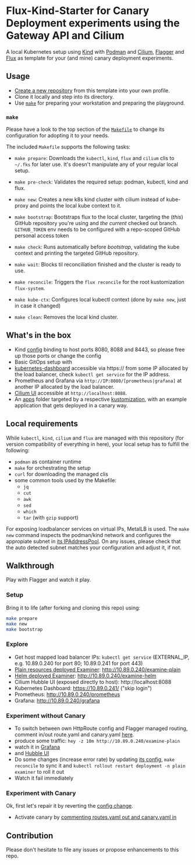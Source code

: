 # Flux-Kind-Starter for Canary Deployment experiments using the Gateway API and Cilium

A local Kubernetes setup using [Kind](https://kind.sigs.k8s.io/) with [Podman](https://podman.io/) and [Cilium](https://cilium.io/), [Flagger](https://flagger.app/) and [Flux](https://fluxcd.io/) as template for your (and mine) canary deployment experiments.

## Usage

* [Create a new repository](https://github.com/heubeck/flux-kind-flagger-cilium/generate) from this template into your own profile.
* Clone it locally and step into its directory.
* Use [`make`](#make) for preparing your workstation and preparing the playground.

### `make`

Please have a look to the top section of the [`Makefile`](Makefile) to change its configuration for adopting it to your needs.

The included `Makefile` supports the following tasks:

* `make prepare`:
  Downloads the `kubectl`, `kind`, `flux` and `cilium` clis to `~/.fks` for later use. It's doesn't manipulate any of your regular local setup.

* `make pre-check`:
  Validates the required setup: podman, kubectl, kind and flux.

* `make new`:
  Creates a new k8s kind cluster with cilium instead of kube-proxy and points the local kube context to it.

* `make bootstrap`:
  Bootstraps flux to the local cluster, targeting the (_this_) GitHub repository you're using and _the current_ checked out branch.
  `GITHUB_TOKEN` env needs to be configured with a repo-scoped GitHub personal access token

* `make check`:
  Runs automatically before _bootstrap_, validating the kube context and printing the targeted GitHub repository.

* `make wait`:
  Blocks til reconciliation finished and the cluster is ready to use.

* `make reconcile`:
  Triggers the `flux reconcile` for the root kustomization `flux-system`.

* `make kube-ctx`:
  Configures local kubectl context (done by `make new`, just in case it changed)

* `make clean`:
  Removes the local kind cluster.

## What's in the box

* Kind [config](.kind/config.yaml) binding to host ports 8080, 8088 and 8443, so please free up those ports or change the config
* Basic GitOps setup with
* [kubernetes-dashboard](https://github.com/kubernetes/dashboard/tree/master/charts/helm-chart/kubernetes-dashboard) accessible via https:// from some IP allocated by the load balancer, check `kubectl get service` for the IP address.
* Prometheus and Grafana via `http://IP:8080/[prometheus|grafana]`  at another IP allocated by the load balancer.
* [Cilium UI](https://github.com/cilium/hubble-ui) accessible at `http://localhost:8088`.
* An [apps](apps) folder targeted by a respective [kustomization](local-cluster/apps.yaml), with an example application that gets deployed in a canary way.

## Local requirements

While `kubectl`, `kind`, `cilium` and `flux` are managed with this repository (for version compatibility of everything in here), your local setup has to fulfill the following:

* `podman` as container runtime
* `make` for orchestrating the setup
* `curl` for downloading the managed clis
* some common tools used by the Makefile:
  * `jq`
  * `cut`
  * `awk`
  * `sed`
  * `which`
  * `tar` (with `gzip` support)

For exposing loadbalancer services on virtual IPs, MetalLB is used. The `make new` command inspects the podman/kind network and configures the appropiate subnet in [its IPAddressPool](.kind/metallb/ip-address-pool.yaml).
On any issues, please check that the auto detected subnet matches your configuration and adjust it, if not.

## Walkthrough

Play with Flagger and watch it play.

### Setup

Bring it to life (after forking and cloning this repo) using:

```sh
make prepare
make new
make bootstrap
```

### Explore

* Get host mapped load balancer IPs: `kubectl get service` (EXTERNAL_IP, e.g. 10.89.0.240 for port 80; 10.89.0.241 for port 443)
* [Plain resources deployed Examiner](apps/plain): http://10.89.0.240/examine-plain
* [Helm deployed Examiner](apps/helm): http://10.89.0.240/examine-helm
* Cilium Hubble UI (exposed directly to host): http://localhost:8088
* Kubernetes Dashboard: https://10.89.0.241/ ("skip login")
* Prometheus: http://10.89.0.240/prometheus
* Grafana: http://10.89.0.240/grafana

### Experiment without Canary

* To switch between own HttpRoute config and Flagger managed routing, comment in/out route.yaml and canary.yaml
  [here](apps/plain/kustomization.yaml).
* produce some traffic:
  `hey -z 10m http://10.89.0.240/examine-plain`
* watch it in [Grafana](http://10.89.0.240/grafana/d/3g264CZVz/hubble-l7-http-metrics-by-workload?orgId=1&refresh=30s&from=now-5m&to=now&var-DS_PROMETHEUS=prometheus&var-cluster=&var-destination_namespace=plain&var-destination_workload=examiner&var-reporter=client&var-source_namespace=All&var-source_workload=All)
* and [Hubble UI](http://localhost:8088/?namespace=plain)
* Do some changes (increase error rate) by updating [its config](apps/plain/configmap.yaml), `make reconcile` to sync it and `kubectl rollout restart deployment -n plain examiner` to roll it out
* Watch it fail immediately

### Experiment with Canary

Ok, first let's repair it by reverting the [config change](apps/plain/configmap.yaml).

* Activate canary by [commenting routes.yaml out and canary.yaml in](apps/plain/kustomization.yaml)



## Contribution

Please don't hesitate to file any issues or propose enhancements to this repo.
